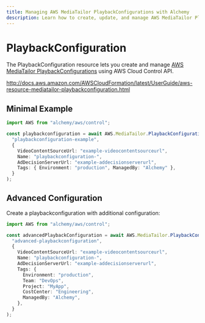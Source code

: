 ```yaml
---
title: Managing AWS MediaTailor PlaybackConfigurations with Alchemy
description: Learn how to create, update, and manage AWS MediaTailor PlaybackConfigurations using Alchemy Cloud Control.
---
```


# PlaybackConfiguration

The PlaybackConfiguration resource lets you create and manage [AWS MediaTailor PlaybackConfigurations](https://docs.aws.amazon.com/mediatailor/latest/userguide/) using AWS Cloud Control API.

http://docs.aws.amazon.com/AWSCloudFormation/latest/UserGuide/aws-resource-mediatailor-playbackconfiguration.html

## Minimal Example

```ts
import AWS from "alchemy/aws/control";

const playbackconfiguration = await AWS.MediaTailor.PlaybackConfiguration(
  "playbackconfiguration-example",
  {
    VideoContentSourceUrl: "example-videocontentsourceurl",
    Name: "playbackconfiguration-",
    AdDecisionServerUrl: "example-addecisionserverurl",
    Tags: { Environment: "production", ManagedBy: "Alchemy" },
  }
);
```

## Advanced Configuration

Create a playbackconfiguration with additional configuration:

```ts
import AWS from "alchemy/aws/control";

const advancedPlaybackConfiguration = await AWS.MediaTailor.PlaybackConfiguration(
  "advanced-playbackconfiguration",
  {
    VideoContentSourceUrl: "example-videocontentsourceurl",
    Name: "playbackconfiguration-",
    AdDecisionServerUrl: "example-addecisionserverurl",
    Tags: {
      Environment: "production",
      Team: "DevOps",
      Project: "MyApp",
      CostCenter: "Engineering",
      ManagedBy: "Alchemy",
    },
  }
);
```

